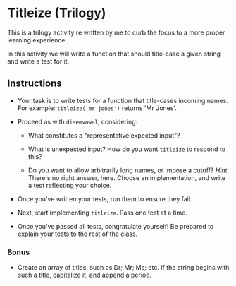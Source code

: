 # Titleize (Trilogy)

This is a trilogy activity re written by me to curb the focus to a more proper learning experience

In this activity we will write a function that should title-case a given string and write a test for it.

## Instructions

* Your task is to write tests for a function that title-cases incoming names. For example: `titleize('mr jones')` returns 'Mr Jones'.

* Proceed as with `disemvowel`, considering:

  * What constitutes a "representative expected input"?

  * What is unexpected input? How do you want `titleize` to respond to this?

  * Do you want to allow arbitrarily long names, or impose a cutoff? _Hint_: There's no right answer, here. Choose an implementation, and write a test reflecting your choice.

* Once you've written your tests, run them to ensure they fail.

* Next, start implementing `titleize`. Pass one test at a time.

* Once you've passed all tests, congratulate yourself! Be prepared to explain your tests to the rest of the class.

### Bonus

* Create an array of titles, such as Dr; Mr; Ms; etc. If the string begins with such a title, capitalize it, and append a period.
